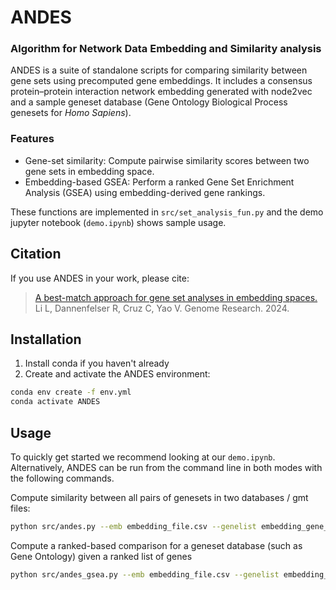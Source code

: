# ANDES

### Algorithm for Network Data Embedding and Similarity analysis

ANDES is a suite of standalone scripts for comparing similarity between gene sets using precomputed gene embeddings.
It includes a consensus protein–protein interaction network embedding generated with node2vec and a sample
geneset database (Gene Ontology Biological Process genesets for _Homo Sapiens_).

### Features

- Gene-set similarity: Compute pairwise similarity scores between two gene sets in embedding space.
- Embedding-based GSEA: Perform a ranked Gene Set Enrichment Analysis (GSEA) using embedding-derived gene rankings.

These functions are implemented in `src/set_analysis_fun.py` and the demo
jupyter notebook (`demo.ipynb`) shows sample usage.

## Citation

If you use ANDES in your work, please cite:
> [A best-match approach for gene set analyses in embedding spaces.](https://pubmed.ncbi.nlm.nih.gov/39231608/)
Li L, Dannenfelser R, Cruz C, Yao V. Genome Research. 2024.

## Installation

1. Install conda if you haven't already
2. Create and activate the ANDES environment:
   
```sh
conda env create -f env.yml
conda activate ANDES
```

## Usage

To quickly get started we recommend looking at our `demo.ipynb`. Alternatively, ANDES can be run
from the command line in both modes with the following commands.

Compute similarity between all pairs of genesets in two databases / gmt files:

```sh
python src/andes.py --emb embedding_file.csv --genelist embedding_gene_ids.txt --geneset1 first_gene_set_database.gmt --geneset2 second_gene_set_database.gmt --out output_file.csv -n num_processor
```

Compute a ranked-based comparison for a geneset database (such as Gene Ontology) given a ranked list of genes 

```sh
python src/andes_gsea.py --emb embedding_file.csv --genelist embedding_gene_ids.txt --geneset gene_set_database.gmt --rankedlist ranked_genes.txt --out output_file.csv -n num_processor
```


